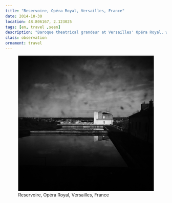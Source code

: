 ```yaml
---
title: "Reservoire, Opéra Royal, Versailles, France"
date: 2014-10-30
location: 48.806167, 2.123025
tags: [en, travel ,seen]
description: "Baroque theatrical grandeur at Versailles' Opéra Royal, where royal performance spaces reveal the intersection of power and artistry." 
class: observation
ornament: travel
---
```


<figure>
  <img src="/assets/img/2014-10-30-reservoire-op-ra-royal-versailles-france.jpeg" alt="Reservoire, Opéra Royal, Versailles, France">
  <figcaption>Reservoire, Opéra Royal, Versailles, France</figcaption>
</figure>
